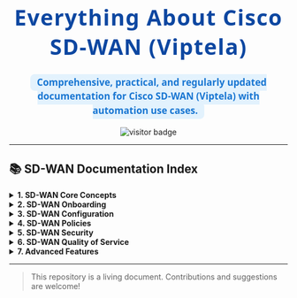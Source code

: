 


<h1 align="center" style="color:#0d47a1; font-family:'Montserrat', 'Segoe UI', 'Roboto', 'Arial', 'Helvetica Neue', sans-serif; font-size:2.8em; font-weight:800; letter-spacing:1.5px;">
  Everything About Cisco SD-WAN (Viptela)
</h1>

<p align="center" style="color:#1976d2; font-size:1.22em; font-family:'Montserrat', 'Segoe UI', 'Roboto', 'Arial', 'Helvetica Neue', sans-serif; font-weight:600; line-height:1.5;">
  <span style="background: #e3f2fd; padding: 0.2em 0.7em; border-radius: 8px;">Comprehensive, practical, and regularly updated documentation for Cisco SD-WAN (Viptela) with automation use cases.</span>
</p>

<p align="center">
  <img src="https://visitor-badge.laobi.icu/badge?page_id=network.tocoder.network.tocoder" alt="visitor badge"/>
</p>

---

## 📚 SD-WAN Documentation Index

<details>
  <summary><b>1. SD-WAN Core Concepts</b></summary>
  <ul>
    <li><a href="01_SD-WAN_Core_Concepts/Controllers_Architecture.md">Controllers Architecture</a></li>
    <li><a href="01_SD-WAN_Core_Concepts/Plane_Architecture.md">SD-WAN Functional Planes Overview</a></li>
    <li><a href="01_SD-WAN_Core_Concepts/Security_and_Authentication.md">Security & Transport Protocol</a></li>
    <li><a href="01_SD-WAN_Core_Concepts/SD-WAN_Operation_Flow.md">How SD-WAN Works (Step by Step Flow)</a></li>
    <li><a href="01_SD-WAN_Core_Concepts/Key_Protocols.md">Key Protocols</a></li>
    <li><a href="01_SD-WAN_Core_Concepts/Network_Ports.md">Network Ports</a></li>
    <li><a href="01_SD-WAN_Core_Concepts/Special_VPNs_in_Cisco_SD-WAN.md">Special VPNs in Cisco SD-WAN</a></li>
    <li><a href="01_SD-WAN_Core_Concepts/Verification_Commands.md">Verification Commands</a></li>
    <li><a href="01_SD-WAN_Core_Concepts/Quick_Troubleshooting_Checklist.md">Quick Troubleshooting Checklist</a></li>
  </ul>
</details>
<details>
  <summary><b>2. SD-WAN Onboarding</b></summary>
  <ul>
    <li><a href="02_SD-WAN_Onboarding/README.md">Onboarding Steps</a></li>
  </ul>
</details>
<details>
  <summary><b>3. SD-WAN Configuration</b></summary>
  <ul>
    <li><a href="03_SD-WAN_Configuration/README.md">Configuration Guide</a></li>
  </ul>
</details>
<details>
  <summary><b>4. SD-WAN Policies</b></summary>
  <ul>
    <li><a href="04_SD-WAN_Policies/README.md">Policy Types & Examples</a></li>
  </ul>
</details>
<details>
  <summary><b>5. SD-WAN Security</b></summary>
  <ul>
    <li><a href="05_SD-WAN_Security/README.md">Security Concepts</a></li>
  </ul>
</details>
<details>
  <summary><b>6. SD-WAN Quality of Service</b></summary>
  <ul>
    <li><a href="06_SD-WAN_Quality_of_Service/README.md">QoS Overview</a></li>
  </ul>
</details>
<details>
  <summary><b>7. Advanced Features</b></summary>
  <ul>
    <li><a href="07_Advanced_Features/README.md">Advanced Features</a></li>
  </ul>
</details>

---

> This repository is a living document. Contributions and suggestions are welcome!
